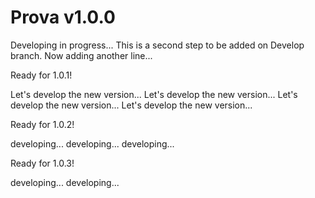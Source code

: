# Prova v1.0.0
Developing in progress...
This is a second step to be added on Develop branch.
Now adding another line...

Ready for 1.0.1!

Let's develop the new version...
Let's develop the new version...
Let's develop the new version...
Let's develop the new version...

Ready for 1.0.2!

developing...
developing...
developing...

Ready for 1.0.3!

developing...
developing...